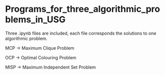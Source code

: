 # Programs_for_three_algorithmic_problems_in_USG
Three .ipynb files are included,  each file corresponds the solutions to one algorithmic problem.  

MCP -> Maximum Clique Problem  

OCP -> Optimal Colouring Problem  

MISP ->  Maximum Independent Set Problem  
